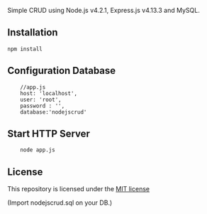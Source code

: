 Simple CRUD using Node.js v4.2.1, Express.js v4.13.3 and MySQL.


## Installation

	npm install

## Configuration Database
		
		//app.js
        host: 'localhost',
        user: 'root',
        password : '',
        database:'nodejscrud'	

## Start HTTP Server

		node app.js 

## License

This repository is licensed under the [MIT license](http://opensource.org/licenses/MIT)


(Import nodejscrud.sql on your DB.)